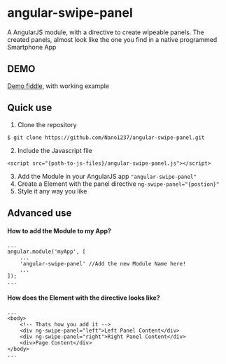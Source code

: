 # angular-swipe-panel

A AngularJS module, with a directive to create wipeable panels.
The created panels, almost look like the one you find in a native programmed Smartphone App

## DEMO

[Demo fiddle](http://jsfiddle.net/gh/get/AngularJS/1.2.1/Nano1237/angular-swipe-panel/tree/master/demo), with working example

## Quick use

1. Clone the repository 
```
$ git clone https://github.com/Nano1237/angular-swipe-panel.git
```
2. Include the Javascript file
```
<script src="{path-to-js-files}/angular-swipe-panel.js"></script>
```
3. Add the Module in your AngularJS app `"angular-swipe-panel"`
4. Create a Element with the panel directive `ng-swipe-panel="{postion}"`
5. Style it any way you like

## Advanced use

#### How to add the Module to my App?

```
...
angular.module('myApp', [
    ...
    'angular-swipe-panel' //Add the new Module Name here!
    ...
]);
...
```

#### How does the Element with the directive looks like?

```
...
<body>
    <!-- Thats how you add it -->
    <div ng-swipe-panel="left">Left Panel Content</div>
    <div ng-swipe-panel="right">Right Panel Content</div>
    <div>Page Content</div>
</body>
...
```